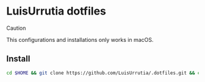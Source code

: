 # LuisUrrutia dotfiles

> [!CAUTION]
> This configurations and installations only works in macOS.

## Install

```sh
cd $HOME && git clone https://github.com/LuisUrrutia/.dotfiles.git && cd .dotfiles && ./install.sh
```
